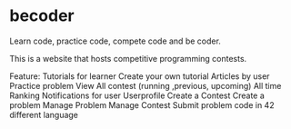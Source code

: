 # becoder
Learn code, practice code, compete code and be coder.

This is a website that hosts competitive programming contests.

Feature:
	Tutorials for learner
	Create your own tutorial
	Articles by user
	Practice problem
	View All contest (running ,previous, upcoming)
	All time Ranking
	Notifications for user
	Userprofile
	Create a Contest
	Create a problem
	Manage Problem
	Manage Contest
	Submit problem code in 42 different language
	
